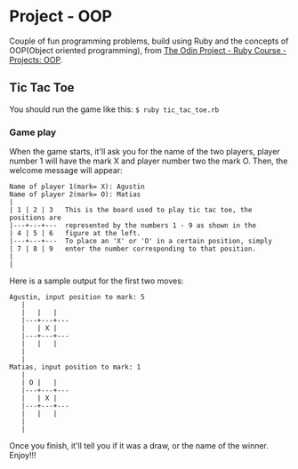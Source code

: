 #  Project - OOP

Couple of fun programming problems, build using Ruby and the concepts of OOP(Object oriented programming), from [The Odin Project - Ruby Course - Projects: OOP](http://www.theodinproject.com/ruby-programming/oop).

## Tic Tac Toe

You should run the game like this: `$ ruby tic_tac_toe.rb `

### Game play

When the game starts, it'll ask you for the name of the two players, player number 1 will have the mark X and player number two the mark O.
Then, the welcome message will appear: 
```
Name of player 1(mark= X): Agustin
Name of player 2(mark= O): Matias
|
| 1 | 2 | 3   This is the board used to play tic tac toe, the positions are
|---+---+---  represented by the numbers 1 - 9 as shown in the
| 4 | 5 | 6   figure at the left.
|---+---+---  To place an 'X' or 'O' in a certain position, simply
| 7 | 8 | 9   enter the number corresponding to that position.
|
|
```

Here is a sample output for the first two moves:
```
Agustin, input position to mark: 5
   |
   |   |   |
   |---+---+---
   |   | X |
   |---+---+---
   |   |   |
   |
   |
Matias, input position to mark: 1
   |
   | O |   |
   |---+---+---
   |   | X |
   |---+---+---
   |   |   |
   |
   |
```

Once you finish, it'll tell you if it was a draw, or the name of the winner. Enjoy!!!
